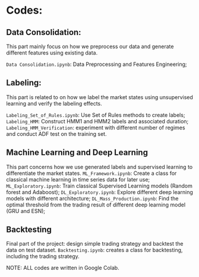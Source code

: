 # Codes:

## Data Consolidation:
This part mainly focus on how we preprocess our data and generate different features using existing data.

`Data Consolidation.ipynb`: Data Preprocessing and Features Engineering;

## Labeling: 
This part is related to on how we label the market states using unsupervised learning and verify the labeling effects.

`Labeling_Set_of_Rules.ipynb`: Use Set of Rules methods to create labels;
`Labeling_HMM`: Construct HMM1 and HMM2 labels and associated duration;
`Labeling_HMM_Verification`: experiment with different number of regimes and conduct ADF test on the training set.

## Machine Learning and Deep Learning
This part concerns how we use generated labels and supervised learning to differentiate the market states.
`ML_Framework.ipynb`: Create a class for classical machine learning in time series data for later use;
`ML_Exploratory.ipynb`: Train classical Supervised Learning models (Random forest and Adaboost);
`DL_Exploratory.ipynb`: Explore different deep learning models with different architecture;
`DL_Mass_Production.ipynb`: Find the optimal threshold from the trading result of different deep learning model (GRU and ESN);

## Backtesting
Final part of the project: design simple trading strategy and backtest the data on test dataset.
`Backtesting.ipynb`: creates a class for backtesting, including the trading strategy. 

NOTE: ALL codes are written in Google Colab.
